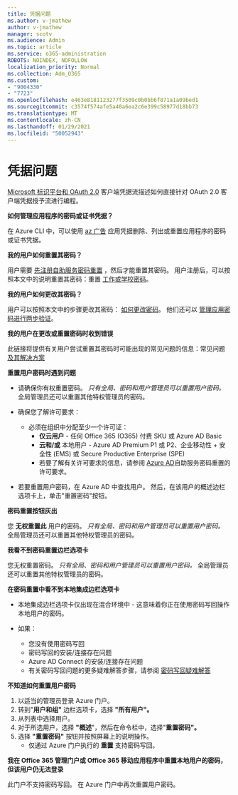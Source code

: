 ```yaml
---
title: 凭据问题
ms.author: v-jmathew
author: v-jmathew
manager: scotv
ms.audience: Admin
ms.topic: article
ms.service: o365-administration
ROBOTS: NOINDEX, NOFOLLOW
localization_priority: Normal
ms.collection: Adm_O365
ms.custom:
- "9004330"
- "7723"
ms.openlocfilehash: e463e8181123277f3509c0b0bb6f871a1a09bed1
ms.sourcegitcommit: c3574f574afe5a40a6ea2c6e399c58977d18bb73
ms.translationtype: MT
ms.contentlocale: zh-CN
ms.lasthandoff: 01/29/2021
ms.locfileid: "50052943"
---
```

# <a name="issues-with-credentials"></a>凭据问题

[Microsoft 标识平台和 OAuth 2.0](https://docs.microsoft.com/azure/active-directory/develop/v2-oauth2-client-creds-grant-flow) 客户端凭据流描述如何直接针对 OAuth 2.0 客户端凭据授予流进行编程。

**如何管理应用程序的密码或证书凭据？**

在 Azure CLI 中，可以使用 [az 广告](https://docs.microsoft.com/cli/azure/ad/app/credential) 应用凭据删除、列出或重置应用程序的密码或证书凭据。

**我的用户如何重置其密码？**

用户需要 [先注册自助服务密码重置](https://docs.microsoft.com/azure/active-directory/user-help/active-directory-passwords-reset-register) ，然后才能重置其密码。 用户注册后，可以按照本文中的说明重置其密码：重置 [工作或学校密码](https://docs.microsoft.com/azure/active-directory/user-help/user-help-reset-password#how-to-reset-or-unlock-your-password-for-a-work-or-school-account)。

**我的用户如何更改其密码？**

用户可以按照本文中的步骤更改其密码： [如何更改密码](https://docs.microsoft.com/azure/active-directory/user-help/user-help-reset-password#how-to-change-your-password)。
他们还可以 [管理应用密码进行两步验证](https://docs.microsoft.com/azure/active-directory/user-help/multi-factor-authentication-end-user-app-passwords)。

**我的用户在更改或重置密码时收到错误**

此链接将提供有关用户尝试重置其密码时可能出现的常见问题的信息：常见问题 [及其解决方案](https://docs.microsoft.com/azure/active-directory/user-help/user-help-reset-password#common-problems-and-their-solutions)

**重置用户密码时遇到问题**

- 请确保你有权重置密码。 *只有全局、密码和用户管理员可以重置用户密码。* 全局管理员还可以重置其他特权管理员的密码。

- 确保您了解许可要求：

  - 必须在组织中分配至少一个许可证：
    - **仅云用户** - 任何 Office 365 (O365) 付费 SKU 或 Azure AD Basic
    - **云和/或** 本地用户 - Azure AD Premium P1 或 P2、企业移动性 + 安全性 (EMS) 或 Secure Productive Enterprise (SPE) 
    - 若要了解有关许可要求的信息，请参阅 [Azure AD](https://docs.microsoft.com/azure/active-directory/active-directory-passwords-licensing)自助服务密码重置的许可要求。
- 若要重置用户密码，在 Azure AD 中查找用户。 然后，在该用户的概述边栏选项卡上，单击"重置密码"按钮。

**密码重置按钮灰出**

您 **无权重置此** 用户的密码。 *只有全局、密码和用户管理员可以重置用户密码。* 全局管理员还可以重置其他特权管理员的密码。

**我看不到密码重置边栏选项卡**

您无权重置密码。 *只有全局、密码和用户管理员可以重置用户密码。* 全局管理员还可以重置其他特权管理员的密码。

**在密码重置中看不到本地集成边栏选项卡**

- 本地集成边栏选项卡仅出现在混合环境中 - 这意味着你正在使用密码写回操作本地用户的密码。

- 如果：

  - 您没有使用密码写回
  - 密码写回的安装/连接存在问题
  - Azure AD Connect 的安装/连接存在问题
  - 有关密码写回问题的更多疑难解答步骤，请参阅 [密码写回疑难解答](https://docs.microsoft.com/azure/active-directory/authentication/troubleshoot-sspr-writeback)

**不知道如何重置用户密码**

1. 以适当的管理员登录 Azure 门户。
2. 转到"**用户和组"** 边栏选项卡，选择 **"所有用户"。**
3. 从列表中选择用户。
4. 对于所选用户，选择 **"概述**"，然后在命令栏中，选择"**重置密码"。**
5. 选择 **"重置密码"** 按钮并按照屏幕上的说明操作。
    - 仅通过 Azure 门户执行的 **重置** 支持密码写回。

**我在 Office 365 管理门户或 Office 365 移动应用程序中重置本地用户的密码，但该用户仍无法登录**

此门户不支持密码写回。 在 Azure 门户中再次重置用户密码。
